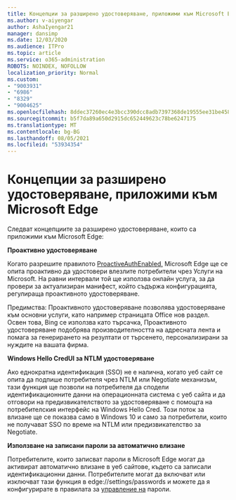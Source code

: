 ```yaml
---
title: Концепции за разширено удостоверяване, приложими към Microsoft Edge
ms.author: v-aiyengar
author: AshaIyengar21
manager: dansimp
ms.date: 12/03/2020
ms.audience: ITPro
ms.topic: article
ms.service: o365-administration
ROBOTS: NOINDEX, NOFOLLOW
localization_priority: Normal
ms.custom:
- "9003931"
- "6986"
- "8329"
- "9004625"
ms.openlocfilehash: 8ddec37260ec4e3bcc390dcc8adb7397368de19555ee31be458be033d3886386
ms.sourcegitcommit: b5f7da89a650d2915dc652449623c78be6247175
ms.translationtype: MT
ms.contentlocale: bg-BG
ms.lasthandoff: 08/05/2021
ms.locfileid: "53934354"
---
```

# <a name="advanced-authentication-concepts-applicable-to-microsoft-edge"></a>Концепции за разширено удостоверяване, приложими към Microsoft Edge

Следват концепциите за разширено удостоверяване, които са приложими към Microsoft Edge:

**Проактивно удостоверяване**

Когато разрешите правилото [ProactiveAuthEnabled,](https://go.microsoft.com/fwlink/?linkid=2134621) Microsoft Edge ще се опита проактивно да удостовери влезлите потребители чрез Услуги на Microsoft. На равни интервали той ще използва онлайн услуга, за да провери за актуализиран манифест, който съдържа конфигурацията, регулираща проактивното удостоверяване.

Предимства: Проактивното удостоверяване позволява удостоверяване към основни услуги, като например страницата Office нов раздел. Освен това, Bing се използва като търсачка, Проактивното удостоверяване подобрява производителността на адресната лента и помага за генерирането на резултати от търсенето, персонализирани за нуждите на вашата фирма.

**Windows Hello CredUI за NTLM удостоверяване**

Ако еднократна идентификация (SSO) не е налична, когато уеб сайт се опита да подпише потребителя чрез NTLM или Negotiate механизъм, тази функция ще позволи на потребителя да сподели идентификационните данни на операционната система с уеб сайта и да отговори на предизвикателството за удостоверяване с помощта на потребителския интерфейс на Windows Hello Cred. Този поток за влизане ще се показва само в Windows 10 и само за потребители, които не получават SSO по време на NTLM или предизвикателство за Negotiate.

**Използване на записани пароли за автоматично влизане**

Потребителите, които записват пароли в Microsoft Edge могат да активират автоматично влизане в уеб сайтове, където са записали идентификационни данни. Потребителите могат да включват или изключват тази функция в edge://settings/passwords и можете да я конфигурирате в правилата за [управление на](https://go.microsoft.com/fwlink/?linkid=2134622) пароли.
